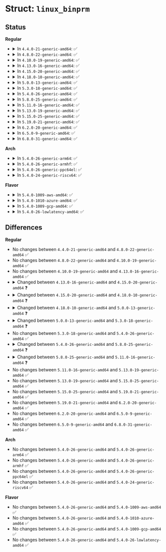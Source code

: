 # Struct: <code>linux_binprm</code>

## Status
<b>Regular</b>
<ul>
<li>
<details>
<summary>In <code>4.4.0-21-generic-amd64</code>: ✅</summary>

```c
struct linux_binprm {
    char[128] buf;
    struct vm_area_struct * vma;
    long unsigned int vma_pages;
    struct mm_struct * mm;
    long unsigned int p;
    unsigned int cred_prepared;
    unsigned int cap_effective;
    unsigned int recursion_depth;
    struct file * file;
    struct cred * cred;
    int unsafe;
    unsigned int per_clear;
    int argc;
    int envc;
    const char * filename;
    const char * interp;
    unsigned int interp_flags;
    unsigned int interp_data;
    long unsigned int loader;
    long unsigned int exec;
}
```
</details>
</li>
<li>
<details>
<summary>In <code>4.8.0-22-generic-amd64</code>: ✅</summary>

```c
struct linux_binprm {
    char[128] buf;
    struct vm_area_struct * vma;
    long unsigned int vma_pages;
    struct mm_struct * mm;
    long unsigned int p;
    unsigned int cred_prepared;
    unsigned int cap_effective;
    unsigned int recursion_depth;
    struct file * file;
    struct cred * cred;
    int unsafe;
    unsigned int per_clear;
    int argc;
    int envc;
    const char * filename;
    const char * interp;
    unsigned int interp_flags;
    unsigned int interp_data;
    long unsigned int loader;
    long unsigned int exec;
}
```
</details>
</li>
<li>
<details>
<summary>In <code>4.10.0-19-generic-amd64</code>: ✅</summary>

```c
struct linux_binprm {
    char[128] buf;
    struct vm_area_struct * vma;
    long unsigned int vma_pages;
    struct mm_struct * mm;
    long unsigned int p;
    unsigned int cred_prepared;
    unsigned int cap_effective;
    unsigned int recursion_depth;
    struct file * file;
    struct cred * cred;
    int unsafe;
    unsigned int per_clear;
    int argc;
    int envc;
    const char * filename;
    const char * interp;
    unsigned int interp_flags;
    unsigned int interp_data;
    long unsigned int loader;
    long unsigned int exec;
}
```
</details>
</li>
<li>
<details>
<summary>In <code>4.13.0-16-generic-amd64</code>: ✅</summary>

```c
struct linux_binprm {
    char[128] buf;
    struct vm_area_struct * vma;
    long unsigned int vma_pages;
    struct mm_struct * mm;
    long unsigned int p;
    unsigned int cred_prepared;
    unsigned int cap_effective;
    unsigned int recursion_depth;
    struct file * file;
    struct cred * cred;
    int unsafe;
    unsigned int per_clear;
    int argc;
    int envc;
    const char * filename;
    const char * interp;
    unsigned int interp_flags;
    unsigned int interp_data;
    long unsigned int loader;
    long unsigned int exec;
}
```
</details>
</li>
<li>
<details>
<summary>In <code>4.15.0-20-generic-amd64</code>: ✅</summary>

```c
struct linux_binprm {
    char[128] buf;
    struct vm_area_struct * vma;
    long unsigned int vma_pages;
    struct mm_struct * mm;
    long unsigned int p;
    unsigned int called_set_creds;
    unsigned int cap_elevated;
    unsigned int secureexec;
    unsigned int recursion_depth;
    struct file * file;
    struct cred * cred;
    int unsafe;
    unsigned int per_clear;
    int argc;
    int envc;
    const char * filename;
    const char * interp;
    unsigned int interp_flags;
    unsigned int interp_data;
    long unsigned int loader;
    long unsigned int exec;
}
```
</details>
</li>
<li>
<details>
<summary>In <code>4.18.0-10-generic-amd64</code>: ✅</summary>

```c
struct linux_binprm {
    char[128] buf;
    struct vm_area_struct * vma;
    long unsigned int vma_pages;
    struct mm_struct * mm;
    long unsigned int p;
    unsigned int called_set_creds;
    unsigned int cap_elevated;
    unsigned int secureexec;
    unsigned int recursion_depth;
    struct file * file;
    struct cred * cred;
    int unsafe;
    unsigned int per_clear;
    int argc;
    int envc;
    const char * filename;
    const char * interp;
    unsigned int interp_flags;
    unsigned int interp_data;
    long unsigned int loader;
    long unsigned int exec;
    struct rlimit rlim_stack;
}
```
</details>
</li>
<li>
<details>
<summary>In <code>5.0.0-13-generic-amd64</code>: ✅</summary>

```c
struct linux_binprm {
    char[128] buf;
    struct vm_area_struct * vma;
    long unsigned int vma_pages;
    struct mm_struct * mm;
    long unsigned int p;
    long unsigned int argmin;
    unsigned int called_set_creds;
    unsigned int cap_elevated;
    unsigned int secureexec;
    unsigned int recursion_depth;
    struct file * file;
    struct cred * cred;
    int unsafe;
    unsigned int per_clear;
    int argc;
    int envc;
    const char * filename;
    const char * interp;
    unsigned int interp_flags;
    unsigned int interp_data;
    long unsigned int loader;
    long unsigned int exec;
    struct rlimit rlim_stack;
}
```
</details>
</li>
<li>
<details>
<summary>In <code>5.3.0-18-generic-amd64</code>: ✅</summary>

```c
struct linux_binprm {
    struct vm_area_struct * vma;
    long unsigned int vma_pages;
    struct mm_struct * mm;
    long unsigned int p;
    long unsigned int argmin;
    unsigned int called_set_creds;
    unsigned int cap_elevated;
    unsigned int secureexec;
    unsigned int recursion_depth;
    struct file * file;
    struct cred * cred;
    int unsafe;
    unsigned int per_clear;
    int argc;
    int envc;
    const char * filename;
    const char * interp;
    unsigned int interp_flags;
    unsigned int interp_data;
    long unsigned int loader;
    long unsigned int exec;
    struct rlimit rlim_stack;
    char[256] buf;
}
```
</details>
</li>
<li>
<details>
<summary>In <code>5.4.0-26-generic-amd64</code>: ✅</summary>

```c
struct linux_binprm {
    struct vm_area_struct * vma;
    long unsigned int vma_pages;
    struct mm_struct * mm;
    long unsigned int p;
    long unsigned int argmin;
    unsigned int called_set_creds;
    unsigned int cap_elevated;
    unsigned int secureexec;
    unsigned int recursion_depth;
    struct file * file;
    struct cred * cred;
    int unsafe;
    unsigned int per_clear;
    int argc;
    int envc;
    const char * filename;
    const char * interp;
    unsigned int interp_flags;
    unsigned int interp_data;
    long unsigned int loader;
    long unsigned int exec;
    struct rlimit rlim_stack;
    char[256] buf;
}
```
</details>
</li>
<li>
<details>
<summary>In <code>5.8.0-25-generic-amd64</code>: ✅</summary>

```c
struct linux_binprm {
    struct vm_area_struct * vma;
    long unsigned int vma_pages;
    struct mm_struct * mm;
    long unsigned int p;
    long unsigned int argmin;
    unsigned int have_execfd;
    unsigned int execfd_creds;
    unsigned int secureexec;
    unsigned int point_of_no_return;
    struct file * executable;
    struct file * interpreter;
    struct file * file;
    struct cred * cred;
    int unsafe;
    unsigned int per_clear;
    int argc;
    int envc;
    const char * filename;
    const char * interp;
    unsigned int interp_flags;
    int execfd;
    long unsigned int loader;
    long unsigned int exec;
    struct rlimit rlim_stack;
    char[256] buf;
}
```
</details>
</li>
<li>
<details>
<summary>In <code>5.11.0-16-generic-amd64</code>: ✅</summary>

```c
struct linux_binprm {
    struct vm_area_struct * vma;
    long unsigned int vma_pages;
    struct mm_struct * mm;
    long unsigned int p;
    long unsigned int argmin;
    unsigned int have_execfd;
    unsigned int execfd_creds;
    unsigned int secureexec;
    unsigned int point_of_no_return;
    struct file * executable;
    struct file * interpreter;
    struct file * file;
    struct cred * cred;
    int unsafe;
    unsigned int per_clear;
    int argc;
    int envc;
    const char * filename;
    const char * interp;
    const char * fdpath;
    unsigned int interp_flags;
    int execfd;
    long unsigned int loader;
    long unsigned int exec;
    struct rlimit rlim_stack;
    char[256] buf;
}
```
</details>
</li>
<li>
<details>
<summary>In <code>5.13.0-19-generic-amd64</code>: ✅</summary>

```c
struct linux_binprm {
    struct vm_area_struct * vma;
    long unsigned int vma_pages;
    struct mm_struct * mm;
    long unsigned int p;
    long unsigned int argmin;
    unsigned int have_execfd;
    unsigned int execfd_creds;
    unsigned int secureexec;
    unsigned int point_of_no_return;
    struct file * executable;
    struct file * interpreter;
    struct file * file;
    struct cred * cred;
    int unsafe;
    unsigned int per_clear;
    int argc;
    int envc;
    const char * filename;
    const char * interp;
    const char * fdpath;
    unsigned int interp_flags;
    int execfd;
    long unsigned int loader;
    long unsigned int exec;
    struct rlimit rlim_stack;
    char[256] buf;
}
```
</details>
</li>
<li>
<details>
<summary>In <code>5.15.0-25-generic-amd64</code>: ✅</summary>

```c
struct linux_binprm {
    struct vm_area_struct * vma;
    long unsigned int vma_pages;
    struct mm_struct * mm;
    long unsigned int p;
    long unsigned int argmin;
    unsigned int have_execfd;
    unsigned int execfd_creds;
    unsigned int secureexec;
    unsigned int point_of_no_return;
    struct file * executable;
    struct file * interpreter;
    struct file * file;
    struct cred * cred;
    int unsafe;
    unsigned int per_clear;
    int argc;
    int envc;
    const char * filename;
    const char * interp;
    const char * fdpath;
    unsigned int interp_flags;
    int execfd;
    long unsigned int loader;
    long unsigned int exec;
    struct rlimit rlim_stack;
    char[256] buf;
}
```
</details>
</li>
<li>
<details>
<summary>In <code>5.19.0-21-generic-amd64</code>: ✅</summary>

```c
struct linux_binprm {
    struct vm_area_struct * vma;
    long unsigned int vma_pages;
    struct mm_struct * mm;
    long unsigned int p;
    long unsigned int argmin;
    unsigned int have_execfd;
    unsigned int execfd_creds;
    unsigned int secureexec;
    unsigned int point_of_no_return;
    struct file * executable;
    struct file * interpreter;
    struct file * file;
    struct cred * cred;
    int unsafe;
    unsigned int per_clear;
    int argc;
    int envc;
    const char * filename;
    const char * interp;
    const char * fdpath;
    unsigned int interp_flags;
    int execfd;
    long unsigned int loader;
    long unsigned int exec;
    struct rlimit rlim_stack;
    char[256] buf;
}
```
</details>
</li>
<li>
<details>
<summary>In <code>6.2.0-20-generic-amd64</code>: ✅</summary>

```c
struct linux_binprm {
    struct vm_area_struct * vma;
    long unsigned int vma_pages;
    struct mm_struct * mm;
    long unsigned int p;
    long unsigned int argmin;
    unsigned int have_execfd;
    unsigned int execfd_creds;
    unsigned int secureexec;
    unsigned int point_of_no_return;
    struct file * executable;
    struct file * interpreter;
    struct file * file;
    struct cred * cred;
    int unsafe;
    unsigned int per_clear;
    int argc;
    int envc;
    const char * filename;
    const char * interp;
    const char * fdpath;
    unsigned int interp_flags;
    int execfd;
    long unsigned int loader;
    long unsigned int exec;
    struct rlimit rlim_stack;
    char[256] buf;
}
```
</details>
</li>
<li>
<details>
<summary>In <code>6.5.0-9-generic-amd64</code>: ✅</summary>

```c
struct linux_binprm {
    struct vm_area_struct * vma;
    long unsigned int vma_pages;
    struct mm_struct * mm;
    long unsigned int p;
    long unsigned int argmin;
    unsigned int have_execfd;
    unsigned int execfd_creds;
    unsigned int secureexec;
    unsigned int point_of_no_return;
    struct file * executable;
    struct file * interpreter;
    struct file * file;
    struct cred * cred;
    int unsafe;
    unsigned int per_clear;
    int argc;
    int envc;
    const char * filename;
    const char * interp;
    const char * fdpath;
    unsigned int interp_flags;
    int execfd;
    long unsigned int loader;
    long unsigned int exec;
    struct rlimit rlim_stack;
    char[256] buf;
}
```
</details>
</li>
<li>
<details>
<summary>In <code>6.8.0-31-generic-amd64</code>: ✅</summary>

```c
struct linux_binprm {
    struct vm_area_struct * vma;
    long unsigned int vma_pages;
    struct mm_struct * mm;
    long unsigned int p;
    long unsigned int argmin;
    unsigned int have_execfd;
    unsigned int execfd_creds;
    unsigned int secureexec;
    unsigned int point_of_no_return;
    struct file * executable;
    struct file * interpreter;
    struct file * file;
    struct cred * cred;
    int unsafe;
    unsigned int per_clear;
    int argc;
    int envc;
    const char * filename;
    const char * interp;
    const char * fdpath;
    unsigned int interp_flags;
    int execfd;
    long unsigned int loader;
    long unsigned int exec;
    struct rlimit rlim_stack;
    char[256] buf;
}
```
</details>
</li>
</ul>
<b>Arch</b>
<ul>
<li>
<details>
<summary>In <code>5.4.0-26-generic-arm64</code>: ✅</summary>

```c
struct linux_binprm {
    struct vm_area_struct * vma;
    long unsigned int vma_pages;
    struct mm_struct * mm;
    long unsigned int p;
    long unsigned int argmin;
    unsigned int called_set_creds;
    unsigned int cap_elevated;
    unsigned int secureexec;
    unsigned int recursion_depth;
    struct file * file;
    struct cred * cred;
    int unsafe;
    unsigned int per_clear;
    int argc;
    int envc;
    const char * filename;
    const char * interp;
    unsigned int interp_flags;
    unsigned int interp_data;
    long unsigned int loader;
    long unsigned int exec;
    struct rlimit rlim_stack;
    char[256] buf;
}
```
</details>
</li>
<li>
<details>
<summary>In <code>5.4.0-26-generic-armhf</code>: ✅</summary>

```c
struct linux_binprm {
    struct vm_area_struct * vma;
    long unsigned int vma_pages;
    struct mm_struct * mm;
    long unsigned int p;
    long unsigned int argmin;
    unsigned int called_set_creds;
    unsigned int cap_elevated;
    unsigned int secureexec;
    unsigned int recursion_depth;
    struct file * file;
    struct cred * cred;
    int unsafe;
    unsigned int per_clear;
    int argc;
    int envc;
    const char * filename;
    const char * interp;
    unsigned int interp_flags;
    unsigned int interp_data;
    long unsigned int loader;
    long unsigned int exec;
    struct rlimit rlim_stack;
    char[256] buf;
}
```
</details>
</li>
<li>
<details>
<summary>In <code>5.4.0-26-generic-ppc64el</code>: ✅</summary>

```c
struct linux_binprm {
    struct vm_area_struct * vma;
    long unsigned int vma_pages;
    struct mm_struct * mm;
    long unsigned int p;
    long unsigned int argmin;
    unsigned int called_set_creds;
    unsigned int cap_elevated;
    unsigned int secureexec;
    unsigned int recursion_depth;
    struct file * file;
    struct cred * cred;
    int unsafe;
    unsigned int per_clear;
    int argc;
    int envc;
    const char * filename;
    const char * interp;
    unsigned int interp_flags;
    unsigned int interp_data;
    long unsigned int loader;
    long unsigned int exec;
    struct rlimit rlim_stack;
    char[256] buf;
}
```
</details>
</li>
<li>
<details>
<summary>In <code>5.4.0-24-generic-riscv64</code>: ✅</summary>

```c
struct linux_binprm {
    struct vm_area_struct * vma;
    long unsigned int vma_pages;
    struct mm_struct * mm;
    long unsigned int p;
    long unsigned int argmin;
    unsigned int called_set_creds;
    unsigned int cap_elevated;
    unsigned int secureexec;
    unsigned int recursion_depth;
    struct file * file;
    struct cred * cred;
    int unsafe;
    unsigned int per_clear;
    int argc;
    int envc;
    const char * filename;
    const char * interp;
    unsigned int interp_flags;
    unsigned int interp_data;
    long unsigned int loader;
    long unsigned int exec;
    struct rlimit rlim_stack;
    char[256] buf;
}
```
</details>
</li>
</ul>
<b>Flavor</b>
<ul>
<li>
<details>
<summary>In <code>5.4.0-1009-aws-amd64</code>: ✅</summary>

```c
struct linux_binprm {
    struct vm_area_struct * vma;
    long unsigned int vma_pages;
    struct mm_struct * mm;
    long unsigned int p;
    long unsigned int argmin;
    unsigned int called_set_creds;
    unsigned int cap_elevated;
    unsigned int secureexec;
    unsigned int recursion_depth;
    struct file * file;
    struct cred * cred;
    int unsafe;
    unsigned int per_clear;
    int argc;
    int envc;
    const char * filename;
    const char * interp;
    unsigned int interp_flags;
    unsigned int interp_data;
    long unsigned int loader;
    long unsigned int exec;
    struct rlimit rlim_stack;
    char[256] buf;
}
```
</details>
</li>
<li>
<details>
<summary>In <code>5.4.0-1010-azure-amd64</code>: ✅</summary>

```c
struct linux_binprm {
    struct vm_area_struct * vma;
    long unsigned int vma_pages;
    struct mm_struct * mm;
    long unsigned int p;
    long unsigned int argmin;
    unsigned int called_set_creds;
    unsigned int cap_elevated;
    unsigned int secureexec;
    unsigned int recursion_depth;
    struct file * file;
    struct cred * cred;
    int unsafe;
    unsigned int per_clear;
    int argc;
    int envc;
    const char * filename;
    const char * interp;
    unsigned int interp_flags;
    unsigned int interp_data;
    long unsigned int loader;
    long unsigned int exec;
    struct rlimit rlim_stack;
    char[256] buf;
}
```
</details>
</li>
<li>
<details>
<summary>In <code>5.4.0-1009-gcp-amd64</code>: ✅</summary>

```c
struct linux_binprm {
    struct vm_area_struct * vma;
    long unsigned int vma_pages;
    struct mm_struct * mm;
    long unsigned int p;
    long unsigned int argmin;
    unsigned int called_set_creds;
    unsigned int cap_elevated;
    unsigned int secureexec;
    unsigned int recursion_depth;
    struct file * file;
    struct cred * cred;
    int unsafe;
    unsigned int per_clear;
    int argc;
    int envc;
    const char * filename;
    const char * interp;
    unsigned int interp_flags;
    unsigned int interp_data;
    long unsigned int loader;
    long unsigned int exec;
    struct rlimit rlim_stack;
    char[256] buf;
}
```
</details>
</li>
<li>
<details>
<summary>In <code>5.4.0-26-lowlatency-amd64</code>: ✅</summary>

```c
struct linux_binprm {
    struct vm_area_struct * vma;
    long unsigned int vma_pages;
    struct mm_struct * mm;
    long unsigned int p;
    long unsigned int argmin;
    unsigned int called_set_creds;
    unsigned int cap_elevated;
    unsigned int secureexec;
    unsigned int recursion_depth;
    struct file * file;
    struct cred * cred;
    int unsafe;
    unsigned int per_clear;
    int argc;
    int envc;
    const char * filename;
    const char * interp;
    unsigned int interp_flags;
    unsigned int interp_data;
    long unsigned int loader;
    long unsigned int exec;
    struct rlimit rlim_stack;
    char[256] buf;
}
```
</details>
</li>
</ul>

## Differences
<b>Regular</b>
<ul>
<li>
No changes between <code>4.4.0-21-generic-amd64</code> and <code>4.8.0-22-generic-amd64</code> ✅
</li>
<li>
No changes between <code>4.8.0-22-generic-amd64</code> and <code>4.10.0-19-generic-amd64</code> ✅
</li>
<li>
No changes between <code>4.10.0-19-generic-amd64</code> and <code>4.13.0-16-generic-amd64</code> ✅
</li>
<li>
<details>
<summary>Changed between <code>4.13.0-16-generic-amd64</code> and <code>4.15.0-20-generic-amd64</code> ❓</summary>
<ul>
<li>
<b>Field added. </b>
<code>unsigned int called_set_creds</code>
</li>
<li>
<b>Field added. </b>
<code>unsigned int cap_elevated</code>
</li>
<li>
<b>Field added. </b>
<code>unsigned int secureexec</code>
</li>
<li>
<b>Field removed. </b>
<code>unsigned int cred_prepared</code>
</li>
<li>
<b>Field removed. </b>
<code>unsigned int cap_effective</code>
</li>
</ul>
</details>
</li>
<li>
<details>
<summary>Changed between <code>4.15.0-20-generic-amd64</code> and <code>4.18.0-10-generic-amd64</code> ❓</summary>
<ul>
<li>
<b>Field added. </b>
<code>struct rlimit rlim_stack</code>
</li>
</ul>
</details>
</li>
<li>
<details>
<summary>Changed between <code>4.18.0-10-generic-amd64</code> and <code>5.0.0-13-generic-amd64</code> ❓</summary>
<ul>
<li>
<b>Field added. </b>
<code>long unsigned int argmin</code>
</li>
</ul>
</details>
</li>
<li>
<details>
<summary>Changed between <code>5.0.0-13-generic-amd64</code> and <code>5.3.0-18-generic-amd64</code> ❓</summary>
<ul>
<li>
<b>Field type changed. </b>
<code>char[128] buf</code> ➡️ <code>char[256] buf</code>
</li>
</ul>
</details>
</li>
<li>
No changes between <code>5.3.0-18-generic-amd64</code> and <code>5.4.0-26-generic-amd64</code> ✅
</li>
<li>
<details>
<summary>Changed between <code>5.4.0-26-generic-amd64</code> and <code>5.8.0-25-generic-amd64</code> ❓</summary>
<ul>
<li>
<b>Field added. </b>
<code>unsigned int have_execfd</code>
</li>
<li>
<b>Field added. </b>
<code>unsigned int execfd_creds</code>
</li>
<li>
<b>Field added. </b>
<code>unsigned int point_of_no_return</code>
</li>
<li>
<b>Field added. </b>
<code>struct file * executable</code>
</li>
<li>
<b>Field added. </b>
<code>struct file * interpreter</code>
</li>
<li>
<b>Field added. </b>
<code>int execfd</code>
</li>
<li>
<b>Field removed. </b>
<code>unsigned int called_set_creds</code>
</li>
<li>
<b>Field removed. </b>
<code>unsigned int cap_elevated</code>
</li>
<li>
<b>Field removed. </b>
<code>unsigned int recursion_depth</code>
</li>
<li>
<b>Field removed. </b>
<code>unsigned int interp_data</code>
</li>
</ul>
</details>
</li>
<li>
<details>
<summary>Changed between <code>5.8.0-25-generic-amd64</code> and <code>5.11.0-16-generic-amd64</code> ❓</summary>
<ul>
<li>
<b>Field added. </b>
<code>const char * fdpath</code>
</li>
</ul>
</details>
</li>
<li>
No changes between <code>5.11.0-16-generic-amd64</code> and <code>5.13.0-19-generic-amd64</code> ✅
</li>
<li>
No changes between <code>5.13.0-19-generic-amd64</code> and <code>5.15.0-25-generic-amd64</code> ✅
</li>
<li>
No changes between <code>5.15.0-25-generic-amd64</code> and <code>5.19.0-21-generic-amd64</code> ✅
</li>
<li>
No changes between <code>5.19.0-21-generic-amd64</code> and <code>6.2.0-20-generic-amd64</code> ✅
</li>
<li>
No changes between <code>6.2.0-20-generic-amd64</code> and <code>6.5.0-9-generic-amd64</code> ✅
</li>
<li>
No changes between <code>6.5.0-9-generic-amd64</code> and <code>6.8.0-31-generic-amd64</code> ✅
</li>
</ul>
<b>Arch</b>
<ul>
<li>
No changes between <code>5.4.0-26-generic-amd64</code> and <code>5.4.0-26-generic-arm64</code> ✅
</li>
<li>
No changes between <code>5.4.0-26-generic-amd64</code> and <code>5.4.0-26-generic-armhf</code> ✅
</li>
<li>
No changes between <code>5.4.0-26-generic-amd64</code> and <code>5.4.0-26-generic-ppc64el</code> ✅
</li>
<li>
No changes between <code>5.4.0-26-generic-amd64</code> and <code>5.4.0-24-generic-riscv64</code> ✅
</li>
</ul>
<b>Flavor</b>
<ul>
<li>
No changes between <code>5.4.0-26-generic-amd64</code> and <code>5.4.0-1009-aws-amd64</code> ✅
</li>
<li>
No changes between <code>5.4.0-26-generic-amd64</code> and <code>5.4.0-1010-azure-amd64</code> ✅
</li>
<li>
No changes between <code>5.4.0-26-generic-amd64</code> and <code>5.4.0-1009-gcp-amd64</code> ✅
</li>
<li>
No changes between <code>5.4.0-26-generic-amd64</code> and <code>5.4.0-26-lowlatency-amd64</code> ✅
</li>
</ul>
